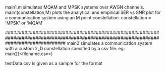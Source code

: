 main1.m simulates MQAM and MPSK systems over AWGN channels.
main1(constellation,M) plots the analytical and empirical SER vs SNR plot for a communication system using an M point constellation.
constellation = 'MPSK' or 'MQAM'

######################################################################################################################################
main2 simulates a communication system with a custom 2_D constellation specified by a csv file.
eg: main2(<filename.csv>)

testData.csv is given as a sample for the format

